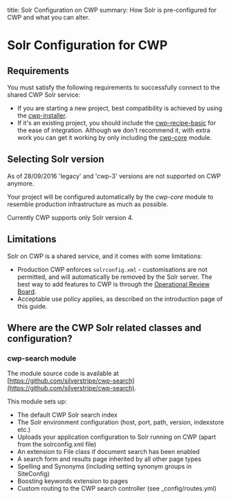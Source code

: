 title: Solr Configuration on CWP
summary: How Solr is pre-configured for CWP and what you can alter.

# Solr Configuration for CWP

## Requirements

You must satisfy the following requirements to successfully connect to the shared CWP Solr service:

* If you are starting a new project, best compatibility is achieved by using the [cwp-installer](https://github.com/silverstripe/cwp-installer).
* If it's an existing project, you should include the [cwp-recipe-basic](https://github.com/silverstripe/cwp/cwp-recipe-basic) for the ease of integration. Although we don't recommend it, with extra work you can get it working by only including the [cwp-core](https://github.com/silverstripe/cwp) module.

## Selecting Solr version

<div class="alert alert-info" markdown='1'>
As of 28/09/2016 'legacy' and 'cwp-3' versions are not supported on CWP anymore.
</div>

Your project will be configured automatically by the *cwp-core* module to resemble production infrastructure as much as possible.

Currently CWP supports only Solr version 4.

## Limitations

Solr on CWP is a shared service, and it comes with some limitations:

* Production CWP enforces `solrconfig.xml` - customisations are not permitted, and will automatically be removed by the Solr server. The best way to add features to CWP is through the [Operational Review Board](https://www.cwp.govt.nz/about/frequently-asked-questions/).
* Acceptable use policy applies, as described on the introduction page of this guide.

## Where are the CWP Solr related classes and configuration?

### cwp-search module

The module source code is available at [https://github.com/silverstripe/cwp-search](https://github.com/silverstripe/cwp-search).

This module sets up:

 * The default CWP Solr search index
 * The Solr environment configuration (host, port, path, version, indexstore etc.)
 * Uploads your application configuration to Solr running on CWP (apart from the solrconfig.xml file)
 * An extension to File class if document search has been enabled
 * A search form and results page inherited by all other page types
 * Spelling and Synonyms (including setting synonym groups in SiteConfig)
 * Boosting keywords extension to pages
 * Custom routing to the CWP search controller (see _config/routes.yml)
